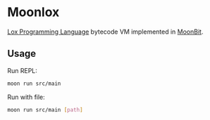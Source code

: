 # Moonlox

[Lox Programming Language](https://www.craftinginterpreters.com/the-lox-language.html) bytecode VM implemented in [MoonBit](https://www.moonbitlang.com).

## Usage

Run REPL:
```sh
moon run src/main
```

Run with file:
```sh
moon run src/main [path]
```